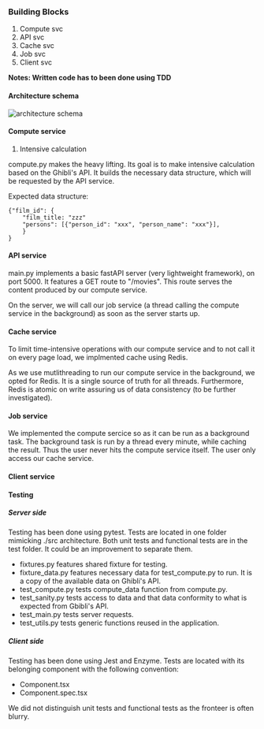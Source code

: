 ### Building Blocks

1. Compute svc
2. API svc
3. Cache svc
4. Job svc
5. Client svc

**Notes: Written code has to been done using TDD**

#### Architecture schema

![architecture schema](https://github.com/TestardR/intrvw_s/blob/master/architecture.png)

#### Compute service

1. Intensive calculation

compute.py makes the heavy lifting. Its goal is to make intensive calculation based on the Ghibli's API. It builds the necessary data structure, which will be requested by the API service.

Expected data structure:

```
{"film_id": {
    "film_title: "zzz"
    "persons": [{"person_id": "xxx", "person_name": "xxx"}],
    }
}
```

#### API service

main.py implements a basic fastAPI server (very lightweight framework), on port 5000. It features a GET route to "/movies". This route serves the content produced by our compute service.

On the server, we will call our job service (a thread calling the compute service in the background) as soon as the server starts up.

#### Cache service

To limit time-intensive operations with our compute service and to not call it on every page load, we implmented cache using Redis.

As we use mutlithreading to run our compute service in the background, we opted for Redis. It is a single source of truth for all threads. Furthermore, Redis is atomic on write assuring us of data consistency (to be further investigated).

#### Job service

We implemented the compute sercice so as it can be run as a background task. The background task is run by a thread every minute, while caching the result. Thus the user never hits the compute service itself. The user only access our cache service.

#### Client service

#### Testing

##### Server side

Testing has been done using pytest. Tests are located in one folder mimicking ./src architecture. Both unit tests and functional tests are in the test folder. It could be an improvement to separate them. 

- fixtures.py features shared fixture for testing.
- fixture_data.py features necessary data for test_compute.py to run. It is a copy of the available data on Ghibli's API.
- test_compute.py tests compute_data function from compute.py.
- test_sanity.py tests access to data and that data conformity to what is expected from Gbibli's API.
- test_main.py tests server requests.
- test_utils.py tests generic functions reused in the application.

##### Client side

Testing has been done using Jest and Enzyme. Tests are located with its belonging component with the following convention:

- Component.tsx
- Component.spec.tsx

We did not distinguish unit tests and functional tests as the fronteer is often blurry.